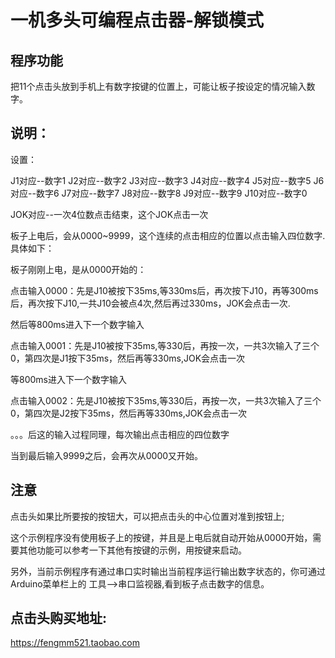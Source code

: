 # 一机多头可编程点击器-解锁模式

## 程序功能

把11个点击头放到手机上有数字按键的位置上，可能让板子按设定的情况输入数字。

## 说明：

设置：

J1对应--数字1
J2对应--数字2
J3对应--数字3
J4对应--数字4
J5对应--数字5
J6对应--数字6
J7对应--数字7
J8对应--数字8
J9对应--数字9
J10对应--数字0

JOK对应--一次4位数点击结束，这个JOK点击一次

板子上电后，会从0000~9999，这个连续的点击相应的位置以点击输入四位数字.具体如下：

板子刚刚上电，是从0000开始的：

点击输入0000：先是J10被按下35ms,等330ms后，再次按下J10，再等300ms后，再次按下J10,一共J10会被点4次,然后再过330ms，JOK会点击一次.

然后等800ms进入下一个数字输入

点击输入0001：先是J10被按下35ms,等330后，再按一次，一共3次输入了三个0，第四次是J1按下35ms，然后再等330ms,JOK会点击一次

等800ms进入下一个数字输入

点击输入0002：先是J10被按下35ms,等330后，再按一次，一共3次输入了三个0，第四次是J2按下35ms，然后再等330ms,JOK会点击一次

。。。后这的输入过程同理，每次输出点击相应的四位数字

当到最后输入9999之后，会再次从0000又开始。



## 注意

点击头如果比所要按的按钮大，可以把点击头的中心位置对准到按钮上;

这个示例程序没有使用板子上的按键，并且是上电后就自动开始从0000开始，需要其他功能可以参考一下其他有按键的示例，用按键来启动。

另外，当前示例程序有通过串口实时输出当前程序运行输出数字状态的，你可通过Arduino菜单栏上的
工具-->串口监视器,看到板子点击数字的信息。

## 点击头购买地址:

https://fengmm521.taobao.com

